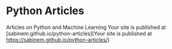 # Python Articles
Articles on Python and Machine Learning
Your site is published at [sabinem.github.io/python-articles](Your site is published at https://sabinem.github.io/python-articles/)

